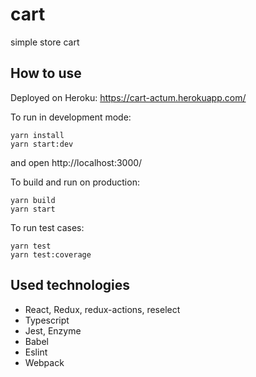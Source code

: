 # cart
simple store cart

## How to use 
Deployed on Heroku: https://cart-actum.herokuapp.com/

To run in development mode:
```
yarn install
yarn start:dev
```
and open http://localhost:3000/

To build and run on production:
```
yarn build
yarn start
```

To run test cases:
```
yarn test
yarn test:coverage
```

## Used technologies
- React, Redux, redux-actions, reselect
- Typescript
- Jest, Enzyme
- Babel
- Eslint
- Webpack

